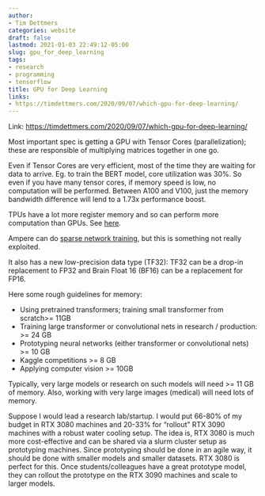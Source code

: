 ```yaml
---
author:
- Tim Dettmers
categories: website
draft: false
lastmod: 2021-01-03 22:49:12-05:00
slug: gpu_for_deep_learning
tags:
- research
- programming
- tensorflow
title: GPU for Deep Learning
links:
- https://timdettmers.com/2020/09/07/which-gpu-for-deep-learning/
---
```



Link: <https://timdettmers.com/2020/09/07/which-gpu-for-deep-learning/>

Most important spec is getting a GPU with Tensor Cores (parallelization); these
are responsible of multiplying matrices together in one go.

Even if Tensor Cores are very efficient, most of the time they are waiting for
data to arrive. Eg. to train the BERT model, core utilization was 30%. So even
if you have many tensor cores, if memory speed is low, no computation will be
performed. Between A100 and V100, just the memory bandwidth difference will lend
to a 1.73x performance boost.

TPUs have a lot more register memory and so can perform more computation than
GPUs. See [here](https://timdettmers.com/2018/10/17/tpus-vs-gpus-for-transformers-bert/).

Ampere can do [sparse network training](https://arxiv.org/abs/1907.04840), but this is something not really
exploited.

It also has a new low-precision data type (TF32): TF32 can be a drop-in
replacement to FP32 and Brain Float 16 (BF16) can be a replacement for FP16.

Here some rough guidelines for memory:

- Using pretrained transformers; training small transformer from scratch>= 11GB
- Training large transformer or convolutional nets in research / production: >= 24 GB
- Prototyping neural networks (either transformer or convolutional nets) >= 10 GB
- Kaggle competitions >= 8 GB
- Applying computer vision >= 10GB

Typically, very large models or research on such models will need >= 11 GB of
memory. Also, working with very large images (medical) will need lots of memory.

Suppose I would lead a research lab/startup. I would put 66-80% of my budget in
RTX 3080 machines and 20-33% for “rollout” RTX 3090 machines with a robust water
cooling setup. The idea is, RTX 3080 is much more cost-effective and can be
shared via a slurm cluster setup as prototyping machines. Since prototyping
should be done in an agile way, it should be done with smaller models and
smaller datasets. RTX 3080 is perfect for this. Once students/colleagues have a
great prototype model, they can rollout the prototype on the RTX 3090 machines
and scale to larger models.